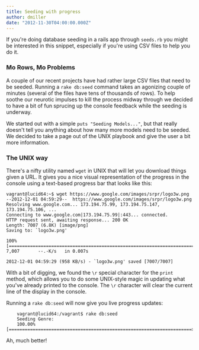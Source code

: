 ```yaml
---
title: Seeding with progress
author: dmiller
date: "2012-11-30T04:00:00.000Z"
---
```


If you're doing database seeding in a rails app through `seeds.rb` you might be
interested in this snippet, especially if you're using CSV files to help you do
it.

### Mo Rows, Mo Problems

A couple of our recent projects have had rather large CSV files that need to be
seeded. Running a `rake db:seed` command takes an agonizing couple of minutes
(several of the files have tens of thousands of rows). To help soothe our
neurotic impulses to kill the process midway through we decided to have a bit of
fun sprucing up the console feedback while the seeding is underway.

We started out with a simple `puts "Seeding Models..."`, but that really doesn't
tell you anything about how many more models need to be seeded. We decided to
take a page out of the UNIX playbook and give the user a bit more information.

### The UNIX way

There's a nifty utility named `wget` in UNIX that will let you download things
given a URL. It gives you a nice visual representation of the progress in the
console using a text-based progress bar that looks like this:

```
vagrant@lucid64:~$ wget https://www.google.com/images/srpr/logo3w.png
--2012-12-01 04:59:29--  https://www.google.com/images/srpr/logo3w.png
Resolving www.google.com... 173.194.75.99, 173.194.75.147, 173.194.75.106, ...
Connecting to www.google.com|173.194.75.99|:443... connected.
HTTP request sent, awaiting response... 200 OK
Length: 7007 (6.8K) [image/png]
Saving to: `logo3w.png'

100%[=========================================================================>] 7,007       --.-K/s   in 0.007s

2012-12-01 04:59:29 (958 KB/s) - `logo3w.png' saved [7007/7007]
```

With a bit of digging, we found the `\r` special character for the `print`
method, which allows you to do some UNIX-style magic in updating what you've
already printed to the console. The `\r` character will clear the current line
of the display in the console.

<script src="https://gist.github.com/4179185.js?file=genre.rb"></script>

<script src="https://gist.github.com/4179185.js?file=genres.csv"></script>

<script src="https://gist.github.com/4179185.js?file=seeds.rb"></script>

Running a `rake db:seed` will now give you live progress updates:

```
    vagrant@lucid64:/vagrant$ rake db:seed
    Seeding Genre:
    100.00% [=====================================================================>]
```

Ah, much better!

